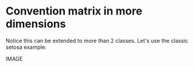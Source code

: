 # Convention matrix in more dimensions

Notice this can be extended to more than 2 classes. Let's use the classic setosa example:

IMAGE
